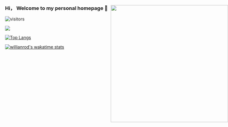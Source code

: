 ### Hi， Welcome to my personal homepage  👋 

![visitors](https://visitor-badge.glitch.me/badge?page_id=347830076.github.io)

![](https://github-readme-stats.vercel.app/api?username=347830076&theme=blue-green&show_icons=true)

[![Top Langs](https://github-readme-stats.vercel.app/api/top-langs/?username=347830076&layout=compact)](https://github.com/347830076)

[![willianrod's wakatime stats](https://github-readme-stats.vercel.app/api/wakatime?username=347830076)](https://wakatime.com/projects/myBlog)

<img src="https://github.com/abhisheknaiidu/abhisheknaiidu/blob/master/code.gif?raw=true" style="position: absolute;max-width: 100%;right: 0;top: 76px;width: 385px;height: auto" />

